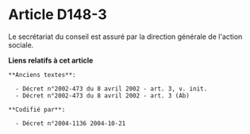 # Article D148-3

Le secrétariat du conseil est assuré par la direction générale de l'action sociale.

**Liens relatifs à cet article**

	**Anciens textes**:

	  - Décret n°2002-473 du 8 avril 2002 - art. 3, v. init.
	  - Décret n°2002-473 du 8 avril 2002 - art. 3 (Ab)

	**Codifié par**:

	  - Décret n°2004-1136 2004-10-21
